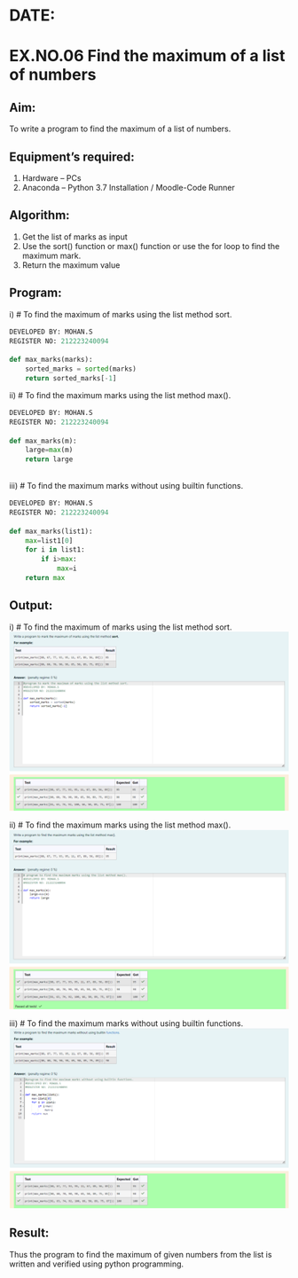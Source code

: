 # DATE:
# EX.NO.06 Find the maximum of a list of numbers
## Aim:
To write a program to find the maximum of a list of numbers.
## Equipment’s required:
1.	Hardware – PCs
2.	Anaconda – Python 3.7 Installation / Moodle-Code Runner
## Algorithm:
1.	Get the list of marks as input
2.	Use the sort() function or max() function or use the for loop to find the maximum mark.
3.	Return the maximum value
## Program:

i)	# To find the maximum of marks using the list method sort.
```Python
DEVELOPED BY: MOHAN.S
REGISTER NO: 212223240094

def max_marks(marks):
    sorted_marks = sorted(marks)
    return sorted_marks[-1]

```

ii)	# To find the maximum marks using the list method max().
```Python
DEVELOPED BY: MOHAN.S
REGISTER NO: 212223240094

def max_marks(m):
    large=max(m)
    return large
    
```

iii) # To find the maximum marks without using builtin functions.
```Python
DEVELOPED BY: MOHAN.S
REGISTER NO: 212223240094

def max_marks(list1):
    max=list1[0]
    for i in list1:
        if i>max:
            max=i
    return max

```



## Output:
i)	# To find the maximum of marks using the list method sort.
![alt text](1.png)

ii)	# To find the maximum marks using the list method max().
![alt text](2.png)

iii) # To find the maximum marks without using builtin functions.
![alt text](3.png)

## Result:
Thus the program to find the maximum of given numbers from the list is written and verified using python programming.
